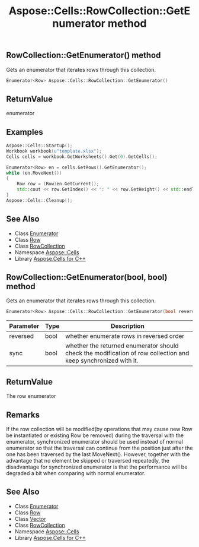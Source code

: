 ﻿---
title: Aspose::Cells::RowCollection::GetEnumerator method
linktitle: GetEnumerator
second_title: Aspose.Cells for C++ API Reference
description: 'Aspose::Cells::RowCollection::GetEnumerator method. Gets an enumerator that iterates rows through this collection in C++.'
type: docs
weight: 700
url: /cpp/aspose.cells/rowcollection/getenumerator/
---
## RowCollection::GetEnumerator() method


Gets an enumerator that iterates rows through this collection.

```cpp
Enumerator<Row> Aspose::Cells::RowCollection::GetEnumerator()
```


## ReturnValue

enumerator


## Examples


```cpp
Aspose::Cells::Startup();
Workbook workbook(u"template.xlsx");
Cells cells = workbook.GetWorksheets().Get(0).GetCells();

Enumerator<Row> en = cells.GetRows().GetEnumerator();
while (en.MoveNext())
{
    Row row = (Row)en.GetCurrent();
    std::cout << row.GetIndex() << ": " << row.GetHeight() << std::endl;
}
Aspose::Cells::Cleanup();
```

## See Also

* Class [Enumerator](../../enumerator/)
* Class [Row](../../row/)
* Class [RowCollection](../)
* Namespace [Aspose::Cells](../../)
* Library [Aspose.Cells for C++](../../../)
## RowCollection::GetEnumerator(bool, bool) method


Gets an enumerator that iterates rows through this collection.

```cpp
Enumerator<Row> Aspose::Cells::RowCollection::GetEnumerator(bool reversed, bool sync)
```


| Parameter | Type | Description |
| --- | --- | --- |
| reversed | bool | whether enumerate rows in reversed order |
| sync | bool | whether the returned enumerator should check the modification of row collection and keep synchronized with it. |

## ReturnValue

The row enumerator
## Remarks



If the row collection will be modified(by operations that may cause new Row be instantiated or
existing Row be removed) during the traversal with the enumerator, synchronized enumerator should be used instead of normal enumerator so that the traversal can continue from the position just after the one has been traversed by the last MoveNext(). However, together with the advantage that no element be skipped or traversed repeatedly, the disadvantage for synchronized enumerator is that the performance will be degraded a bit when comparing with normal enumerator.
## See Also

* Class [Enumerator](../../enumerator/)
* Class [Row](../../row/)
* Class [Vector](../../vector/)
* Class [RowCollection](../)
* Namespace [Aspose::Cells](../../)
* Library [Aspose.Cells for C++](../../../)
